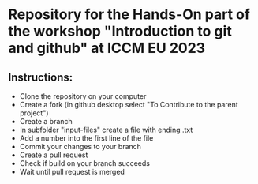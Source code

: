 # Repository for the Hands-On part of the workshop "Introduction to git and github" at ICCM EU 2023
## Instructions:
* Clone the repository on your computer
* Create a fork (in github desktop select "To Contribute to the parent project")
* Create a branch
* In subfolder "input-files" create a file with ending .txt
* Add a number into the first line of the file
* Commit your changes to your branch
* Create a pull request
* Check if build on your branch succeeds
* Wait until pull request is merged

